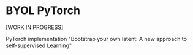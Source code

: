 # BYOL PyTorch

[WORK IN PROGRESS]

PyTorch implementation "Bootstrap your own latent: A new approach to self-supervised Learning"

